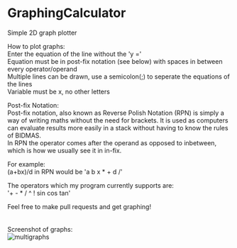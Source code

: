 # GraphingCalculator
Simple 2D graph plotter

How to plot graphs:  
  Enter the equation of the line without the 'y ='  
  Equation must be in post-fix notation (see below) with spaces in between every operator/operand  
  Multiple lines can be drawn, use a semicolon(;) to seperate the equations of the lines  
  Variable must be x, no other letters  
    
Post-fix Notation:  
Post-fix notation, also known as Reverse Polish Notation (RPN) is simply a way of writing maths without the need for brackets. It is used as computers can evaluate results more easily in a stack without having to know the rules of BIDMAS.  
In RPN the operator comes after the operand as opposed to inbetween, which is how we usually see it in in-fix.  
  
For example:  
(a+bx)/d in RPN would be 'a b x * + d /'  

The operators which my program currently supports are:  
'+ - * / ^ ! sin cos tan'  
  
Feel free to make pull requests and get graphing!
<br /><br /><br />
Screenshot of graphs:  
![multigraphs](https://user-images.githubusercontent.com/27488093/37825501-f4d42fc6-2e87-11e8-8196-48cac9590195.png)
